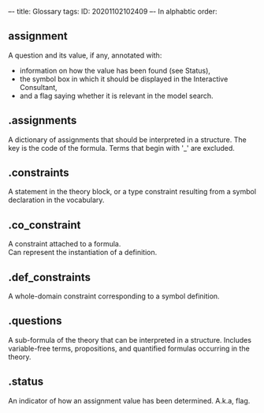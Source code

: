 –-
title: Glossary
tags: 
ID: 20201102102409
–-
In alphabtic order:

## **assignment**  
A question and its value, if any, annotated with: 
* information on how the value has been found (see Status),
* the symbol box in which it should be displayed in the Interactive Consultant,
* and a flag saying whether it is relevant in the model search.

## **.assignments**  
A dictionary of assignments that should be interpreted in a structure.
The key is the code of the formula.
Terms that begin with '_' are excluded.

## **.constraints**  
A statement in the theory block, or a type constraint resulting from a symbol declaration in the vocabulary.

## **.co_constraint**  
A constraint attached to a formula.  
Can represent the instantiation of a definition.

## **.def_constraints**  
A whole-domain constraint corresponding to a symbol definition. 

## **.questions**
A sub-formula of the theory that can be interpreted in a structure.
Includes variable-free terms, propositions, and quantified formulas occurring in the theory.

## **.status**  
An indicator of how an assignment value has been determined.
A.k.a, flag.